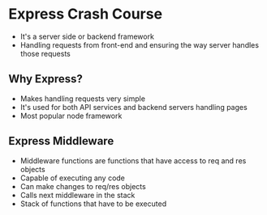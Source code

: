 # Express Crash Course

* It's a server side or backend framework
* Handling requests from front-end and ensuring the way server handles those requests

## Why Express?

* Makes handling requests very simple
* It's used for both API services and backend servers handling pages
* Most popular node framework

## Express Middleware

* Middleware functions are functions that have access to req and res objects
* Capable of executing any code
* Can make changes to req/res objects
* Calls next middleware in the stack
* Stack of functions that have to be executed
